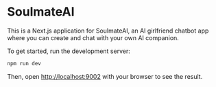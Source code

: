 # SoulmateAI

This is a Next.js application for SoulmateAI, an AI girlfriend chatbot app where you can create and chat with your own AI companion.

To get started, run the development server:

```bash
npm run dev
```

Then, open [http://localhost:9002](http://localhost:9002) with your browser to see the result.
